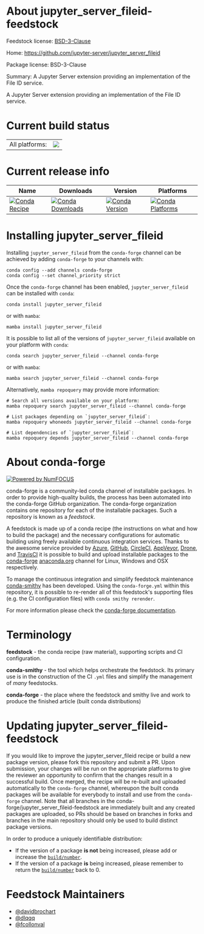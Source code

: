 About jupyter_server_fileid-feedstock
=====================================

Feedstock license: [BSD-3-Clause](https://github.com/conda-forge/jupyter_server_fileid-feedstock/blob/main/LICENSE.txt)

Home: https://github.com/jupyter-server/jupyter_server_fileid

Package license: BSD-3-Clause

Summary: A Jupyter Server extension providing an implementation of the File ID service.

A Jupyter Server extension providing an implementation of the File ID service.


Current build status
====================


<table><tr><td>All platforms:</td>
    <td>
      <a href="https://dev.azure.com/conda-forge/feedstock-builds/_build/latest?definitionId=17883&branchName=main">
        <img src="https://dev.azure.com/conda-forge/feedstock-builds/_apis/build/status/jupyter_server_fileid-feedstock?branchName=main">
      </a>
    </td>
  </tr>
</table>

Current release info
====================

| Name | Downloads | Version | Platforms |
| --- | --- | --- | --- |
| [![Conda Recipe](https://img.shields.io/badge/recipe-jupyter_server_fileid-green.svg)](https://anaconda.org/conda-forge/jupyter_server_fileid) | [![Conda Downloads](https://img.shields.io/conda/dn/conda-forge/jupyter_server_fileid.svg)](https://anaconda.org/conda-forge/jupyter_server_fileid) | [![Conda Version](https://img.shields.io/conda/vn/conda-forge/jupyter_server_fileid.svg)](https://anaconda.org/conda-forge/jupyter_server_fileid) | [![Conda Platforms](https://img.shields.io/conda/pn/conda-forge/jupyter_server_fileid.svg)](https://anaconda.org/conda-forge/jupyter_server_fileid) |

Installing jupyter_server_fileid
================================

Installing `jupyter_server_fileid` from the `conda-forge` channel can be achieved by adding `conda-forge` to your channels with:

```
conda config --add channels conda-forge
conda config --set channel_priority strict
```

Once the `conda-forge` channel has been enabled, `jupyter_server_fileid` can be installed with `conda`:

```
conda install jupyter_server_fileid
```

or with `mamba`:

```
mamba install jupyter_server_fileid
```

It is possible to list all of the versions of `jupyter_server_fileid` available on your platform with `conda`:

```
conda search jupyter_server_fileid --channel conda-forge
```

or with `mamba`:

```
mamba search jupyter_server_fileid --channel conda-forge
```

Alternatively, `mamba repoquery` may provide more information:

```
# Search all versions available on your platform:
mamba repoquery search jupyter_server_fileid --channel conda-forge

# List packages depending on `jupyter_server_fileid`:
mamba repoquery whoneeds jupyter_server_fileid --channel conda-forge

# List dependencies of `jupyter_server_fileid`:
mamba repoquery depends jupyter_server_fileid --channel conda-forge
```


About conda-forge
=================

[![Powered by
NumFOCUS](https://img.shields.io/badge/powered%20by-NumFOCUS-orange.svg?style=flat&colorA=E1523D&colorB=007D8A)](https://numfocus.org)

conda-forge is a community-led conda channel of installable packages.
In order to provide high-quality builds, the process has been automated into the
conda-forge GitHub organization. The conda-forge organization contains one repository
for each of the installable packages. Such a repository is known as a *feedstock*.

A feedstock is made up of a conda recipe (the instructions on what and how to build
the package) and the necessary configurations for automatic building using freely
available continuous integration services. Thanks to the awesome service provided by
[Azure](https://azure.microsoft.com/en-us/services/devops/), [GitHub](https://github.com/),
[CircleCI](https://circleci.com/), [AppVeyor](https://www.appveyor.com/),
[Drone](https://cloud.drone.io/welcome), and [TravisCI](https://travis-ci.com/)
it is possible to build and upload installable packages to the
[conda-forge](https://anaconda.org/conda-forge) [anaconda.org](https://anaconda.org/)
channel for Linux, Windows and OSX respectively.

To manage the continuous integration and simplify feedstock maintenance
[conda-smithy](https://github.com/conda-forge/conda-smithy) has been developed.
Using the ``conda-forge.yml`` within this repository, it is possible to re-render all of
this feedstock's supporting files (e.g. the CI configuration files) with ``conda smithy rerender``.

For more information please check the [conda-forge documentation](https://conda-forge.org/docs/).

Terminology
===========

**feedstock** - the conda recipe (raw material), supporting scripts and CI configuration.

**conda-smithy** - the tool which helps orchestrate the feedstock.
                   Its primary use is in the construction of the CI ``.yml`` files
                   and simplify the management of *many* feedstocks.

**conda-forge** - the place where the feedstock and smithy live and work to
                  produce the finished article (built conda distributions)


Updating jupyter_server_fileid-feedstock
========================================

If you would like to improve the jupyter_server_fileid recipe or build a new
package version, please fork this repository and submit a PR. Upon submission,
your changes will be run on the appropriate platforms to give the reviewer an
opportunity to confirm that the changes result in a successful build. Once
merged, the recipe will be re-built and uploaded automatically to the
`conda-forge` channel, whereupon the built conda packages will be available for
everybody to install and use from the `conda-forge` channel.
Note that all branches in the conda-forge/jupyter_server_fileid-feedstock are
immediately built and any created packages are uploaded, so PRs should be based
on branches in forks and branches in the main repository should only be used to
build distinct package versions.

In order to produce a uniquely identifiable distribution:
 * If the version of a package **is not** being increased, please add or increase
   the [``build/number``](https://docs.conda.io/projects/conda-build/en/latest/resources/define-metadata.html#build-number-and-string).
 * If the version of a package **is** being increased, please remember to return
   the [``build/number``](https://docs.conda.io/projects/conda-build/en/latest/resources/define-metadata.html#build-number-and-string)
   back to 0.

Feedstock Maintainers
=====================

* [@davidbrochart](https://github.com/davidbrochart/)
* [@dlqqq](https://github.com/dlqqq/)
* [@fcollonval](https://github.com/fcollonval/)

